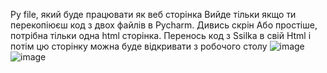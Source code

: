 Py file, який буде працювати як веб сторінка
Вийде тільки якщо ти перекопіюєш код з двох файлів в Pycharm. Дивись скрін
Або простіше, потрібна тільки одна html сторінка. Перенось код з Ssilka в свій Html і потім цю сторінку можна буде відкривати з робочого столу
![image](https://user-images.githubusercontent.com/109890554/181271739-a1eb9328-623f-4bb6-b4d6-d4f9d4b9d4bf.png)
![image](https://user-images.githubusercontent.com/109890554/181272039-27be8d11-feb4-4365-84c8-1690af28953a.png)

